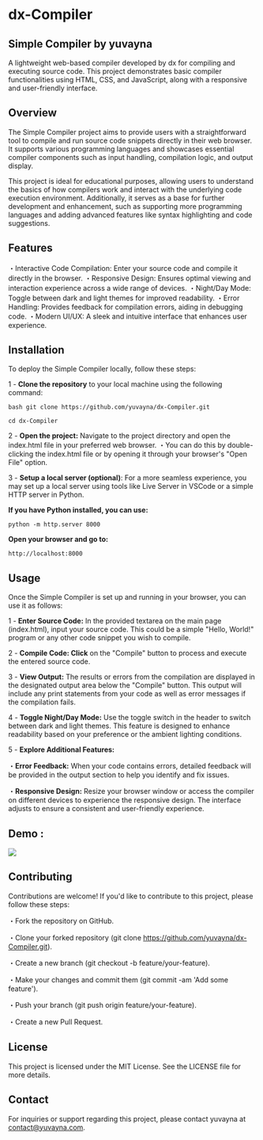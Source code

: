 # dx-Compiler

## Simple Compiler by yuvayna



A lightweight web-based compiler developed by dx for compiling and executing source code. This project demonstrates basic compiler functionalities using HTML, CSS, and JavaScript, along with a responsive and user-friendly interface.

## Overview
The Simple Compiler project aims to provide users with a straightforward tool to compile and run source code snippets directly in their web browser. It supports various programming languages and showcases essential compiler components such as input handling, compilation logic, and output display.

This project is ideal for educational purposes, allowing users to understand the basics of how compilers work and interact with the underlying code execution environment. Additionally, it serves as a base for further development and enhancement, such as supporting more programming languages and adding advanced features like syntax highlighting and code suggestions.

## Features
・Interactive Code Compilation: Enter your source code and compile it directly in the browser.
・Responsive Design: Ensures optimal viewing and interaction experience across a wide range of devices.
・Night/Day Mode: Toggle between dark and light themes for improved readability.
・Error Handling: Provides feedback for compilation errors, aiding in debugging code.
・Modern UI/UX: A sleek and intuitive interface that enhances user experience.

## Installation
To deploy the Simple Compiler locally, follow these steps:

1 - **Clone the repository** to your local machine using the following command:

`bash
git clone https://github.com/yuvayna/dx-Compiler.git`

`cd dx-Compiler`

2 - **Open the project:** Navigate to the project directory and open the index.html file in your preferred web browser.
 ・You can do this by double-clicking the index.html file or by opening it through your browser's "Open File" option.

 3 - **Setup a local server (optional)**: For a more seamless experience, you may set up a local server using tools like Live Server in VSCode or a simple HTTP server in Python.

  **If you have Python installed, you can use:**
  
`python -m http.server 8000`

 **Open your browser and go to:**
 
`http://localhost:8000`

## Usage

Once the Simple Compiler is set up and running in your browser, you can use it as follows:

1 - **Enter Source Code:** In the provided textarea on the main page (index.html), input your source code. This could be a simple "Hello, World!" program or any other code snippet you wish to compile.

2 - **Compile Code: Click** on the "Compile" button to process and execute the entered source code.

3 - **View Output:** The results or errors from the compilation are displayed in the designated output area below the "Compile" button. This output will include any print statements from your code as well as error messages if the compilation fails.

4 - **Toggle Night/Day Mode:** Use the toggle switch in the header to switch between dark and light themes. This feature is designed to enhance readability based on your preference or the ambient lighting conditions.

5 - **Explore Additional Features:**

・**Error Feedback:** When your code contains errors, detailed feedback will be provided in the output section to help you identify and fix issues.

・**Responsive Design:** Resize your browser window or access the compiler on different devices to experience the responsive design. The interface adjusts to ensure a consistent and user-friendly experience.

## Demo : 
<img src="https://images-ext-1.discordapp.net/external/rfkwamQax33IVpBZuY61f3LfaWRUnZJzWzfIA8DvZ9I/https/images.guns.lol/gBeYu.png?format=webp&quality=lossless&width=1875&height=889">

## Contributing

Contributions are welcome! If you'd like to contribute to this project, please follow these steps:

・Fork the repository on GitHub.

・Clone your forked repository (git clone https://github.com/yuvayna/dx-Compiler.git).

・Create a new branch (git checkout -b feature/your-feature).

・Make your changes and commit them (git commit -am 'Add some feature').

・Push your branch (git push origin feature/your-feature).

・Create a new Pull Request.


## License
This project is licensed under the MIT License. See the LICENSE file for more details.


## Contact
For inquiries or support regarding this project, please contact yuvayna at contact@yuvayna.com.



